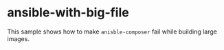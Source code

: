 # ansible-with-big-file

This sample shows how to make `anisble-composer` fail while building large images.
